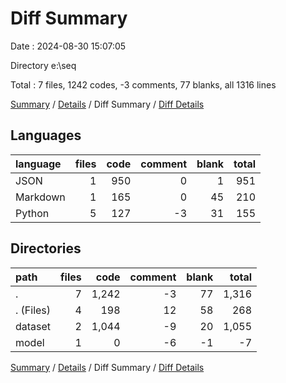 # Diff Summary

Date : 2024-08-30 15:07:05

Directory e:\\seq

Total : 7 files,  1242 codes, -3 comments, 77 blanks, all 1316 lines

[Summary](results.md) / [Details](details.md) / Diff Summary / [Diff Details](diff-details.md)

## Languages
| language | files | code | comment | blank | total |
| :--- | ---: | ---: | ---: | ---: | ---: |
| JSON | 1 | 950 | 0 | 1 | 951 |
| Markdown | 1 | 165 | 0 | 45 | 210 |
| Python | 5 | 127 | -3 | 31 | 155 |

## Directories
| path | files | code | comment | blank | total |
| :--- | ---: | ---: | ---: | ---: | ---: |
| . | 7 | 1,242 | -3 | 77 | 1,316 |
| . (Files) | 4 | 198 | 12 | 58 | 268 |
| dataset | 2 | 1,044 | -9 | 20 | 1,055 |
| model | 1 | 0 | -6 | -1 | -7 |

[Summary](results.md) / [Details](details.md) / Diff Summary / [Diff Details](diff-details.md)